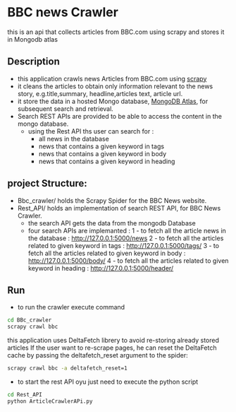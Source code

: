# BBC news Crawler
this is an api that collects  articles from BBC.com using scrapy and stores it in Mongodb atlas
## Description
- this application crawls news Articles from BBC.com using [scrapy](https://www.scrapy.org)
- it cleans the articles to obtain only information relevant to the news story, e.g.title,summary,  headline,articles text, article url.
- it store the data in a hosted Mongo database, [MongoDB Atlas](https://www.mongodb.com/cloud/atlas), for subsequent search and retrieval. 
- Search REST APIs are provided  to be able to access the content in the mongo database.
    - using the Rest API ths user can search for :
        - all news in the database
        - news that contains a given keyword in tags
        - news that contains a given keyword in body
        - news that contains a given keyword in heading
## project Structure:
- Bbc_crawler/ holds the Scrapy Spider for the BBC News website.
- Rest_API/ holds an implementation of search REST API, for BBC News Crawler.
    - the search API  gets the data from the mongodb Database 
    - four  search APIs are implemanted :
        1 - to fetch all the article news in the database  : http://127.0.0.1:5000/news
        2 - to fetch all the articles related to given keyword in tags : http://127.0.0.1:5000/tags/<keyword>
        3 - to fetch all the articles related to given keyword in body : http://127.0.0.1:5000/body/<keyword>
        4 - to fetch all the articles related to given keyword in heading : http://127.0.0.1:5000/header/<keyword>
## Run 
- to run the crawler execute command 
```bash
cd BBc_crawler
scrapy crawl bbc
```
this application uses DeltaFetch librery to avoid re-storing already stored articles
If the user want to re-scrape pages, he can reset the DeltaFetch cache by passing the deltafetch_reset argument to the spider:
```bash
scrapy crawl bbc -a deltafetch_reset=1
```
- to start the rest API  oyu just need to execute the python script

```bash
cd Rest_API
python ArticleCrawlerAPi.py

```

 


